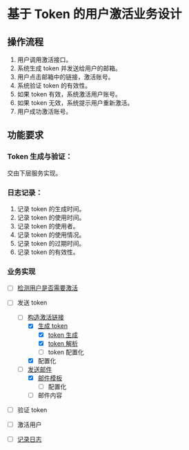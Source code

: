 # 基于 Token 的用户激活业务设计

## 操作流程

1. 用户调用激活接口。
2. 系统生成 token 并发送给用户的邮箱。
3. 用户点击邮箱中的链接，激活账号。
4. 系统验证 token 的有效性。
5. 如果 token 有效，系统激活用户账号。
6. 如果 token 无效，系统提示用户重新激活。
7. 用户成功激活账号。

## 功能要求

### Token 生成与验证：

交由下层服务实现。

### 日志记录：

1. 记录 token 的生成时间。
2. 记录 token 的使用时间。
3. 记录 token 的使用者。
4. 记录 token 的使用情况。
5. 记录 token 的过期时间。
6. 记录 token 的有效性。

### 业务实现

- [ ] [检测用户是否需要激活](./status/design.md)

- [ ] 发送 token
    - [ ] [构造激活链接](./generateURL.go)
        - [x] [生成 token](token)
          - [x] [token 生成](./tokenGenerate.go)
          - [x] [token 解析](./tokenCheck.go)
          - [ ] token 配置化
        - [x] 配置化
    - [ ] [发送邮件](./sendEmail.go)
        - [x] [邮件模板](emailTemplate.go)
            - [ ] 配置化
        - [ ] 邮件内容
- [ ] 验证 token
- [ ] 激活用户
- [ ] [记录日志](auditLogging.go)
